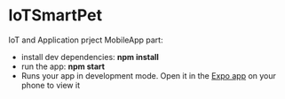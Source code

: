 # IoTSmartPet
IoT and Application prject
MobileApp part:
- install dev dependencies: **npm install**
- run the app: **npm start**
- Runs your app in development mode. Open it in the [Expo app](https://expo.io) on your phone to view it
